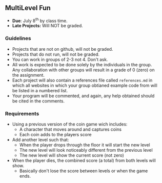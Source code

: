 ## MultiLevel Fun
- **Due**: July 8<sup>th</sup> by class time.
- **Late Projects:** Will NOT be graded. 

### Guidelines
- Projects that are not on github, will not be graded. 
- Projects that do not run, will not be graded.
- You can work in groups of 2-3 not 4. Don't ask.
- All work is expected to be done solely by the individuals in the group. Any collaboration with other groups will result in a grade of 0 (zero) on the assignment.
- Each project will also contain a references file called `references.md` in which all websites in which your group obtianed example code from will be listed in a numbered list.
- Your program will be commented, and again, any help obtained should be cited in the comments.

### Requirements

- Using a previous version of the coin game wich includes:
    - A character that moves around and captures coins
    - Each coin adds to the players score
- Add another level such that:
    - When the player drops through the floor it will start the new level
    - The new level will look noticeably different from the previous level
    - The new level will show the current score (not zero)
- When the player dies, the combined score (a total) from both levels will show. 
    - Basically don't lose the score between levels or when the game ends. 

